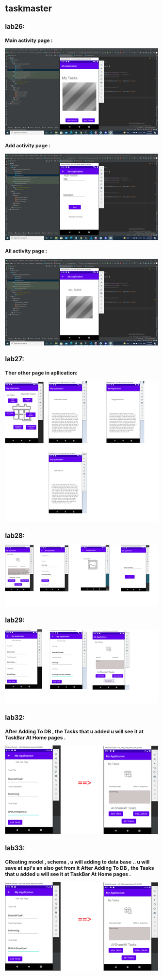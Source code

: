 # taskmaster

## lab26:
### Main activity page :
![](lab26a.png)

### Add activity page :
![](lab26b.png)

### All activity page :
![](lab26c.png)



## lab27:
### Ther other page in apllication:

![](Android.png)


## lab28:
![](lab28.png)


## lab29:
![](lab29.png)


## lab32:
### After Adding To DB , the Tasks that u added u will see it at TaskBar At Home pages .

![](lab32.png)


## lab33:
### CReating model , schema , u will adding to data base .. u will save at api's an also get from it  After Adding To DB , the Tasks that u added u will see it at TaskBar At Home pages .

![](lab32.png)